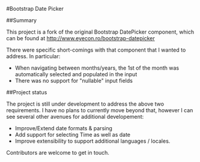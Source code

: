 #Bootstrap Date Picker

##Summary

This project is a fork of the original Bootstrap DatePicker component, which can be found at http://www.eyecon.ro/bootstrap-datepicker

There were specific short-comings with that component that I wanted to address. In particular:

 * When navigating between months/years, the 1st of the month was automatically selected and populated in the input
 * There was no support for "nullable" input fields

##Project status

The project is still under development to address the above two requirements. I have no plans to currently move beyond that, however I can see several other avenues for additional developement:

 * Improve/Extend date formats & parsing
 * Add support for selecting Time as well as date
 * Improve extensibility to support additional languages / locales.

 Contributors are welcome to get in touch.
